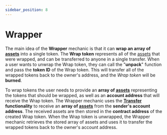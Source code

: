 ```yaml
---
sidebar_position: 8
---
```


# Wrapper

The main idea of the **Wrapper** mechanic is that it can **wrap an array of [assets](/admin/miscellaneous/asset/)** into a single token. The **Wrap token** represents all of the [assets](/admin/miscellaneous/asset/) that were wrapped, and can be transferred to anyone in a single transfer. When a user wants to unwrap the Wrap token, they can call the "**unpack**" function and pass the **token ID** of the Wrap token. This will transfer all of the wrapped tokens back to the owner's address, and the *Wrap token* will be **burned**.

To wrap tokens the user needs to provide an **array of [assets](/admin/miscellaneous/asset/)** representing the tokens that should be wrapped, as well as an **account address** that will receive the Wrap token. The Wrapper mechanic uses the **[Transfer](/admin/category/exchange/) functionality** to receive an **array of [assets](/admin/miscellaneous/asset/)** from the **sender's account address**. The received assets are then stored in the **contract address** of the created Wrap token. When the Wrap token is unwrapped, the Wrapper mechanic retrieves the stored array of assets and uses it to transfer the wrapped tokens back to the owner's account address.
